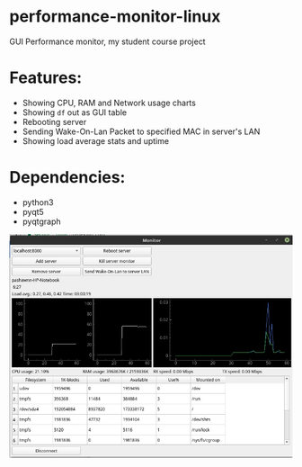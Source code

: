 # performance-monitor-linux
GUI Performance monitor, my student course project

# Features:
* Showing CPU, RAM and Network usage charts
* Showing `df` out as GUI table
* Rebooting server
* Sending Wake-On-Lan Packet to specified MAC in server's LAN
* Showing load average stats and uptime

# Dependencies:
* python3
* pyqt5
* pyqtgraph

![screenshot](https://github.com/PashaWNN/performance-monitor-linux/blob/master/scr.jpg)
